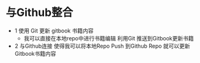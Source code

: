 # 与Github整合

- 1 使用 Git 更新 gitbook 书籍内容 
	- 我可以直接在本地repo中进行书籍编辑 利用Git 推送到Gitbook更新书籍
- 2 与Github连接 使得我可以将本地Repo Push 到Github Repo 就可以更新Gitbook书籍内容